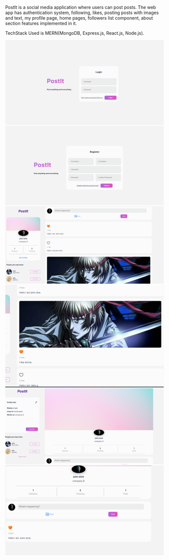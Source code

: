 PostIt is a social media application where users can post posts. The web app has authentication system, following, likes, posting posts with images and text, my profile page, home pages, followers list component, about section features implemented in it.

TechStack Used is MERN(MongoDB, Express.js, React.js, Node.js).


![](pictures/login.png)
![](pictures/register.png)
![](pictures/home.png)
![](pictures/posts.png)
![](pictures/profile.png)
![](pictures/profile2.png)
